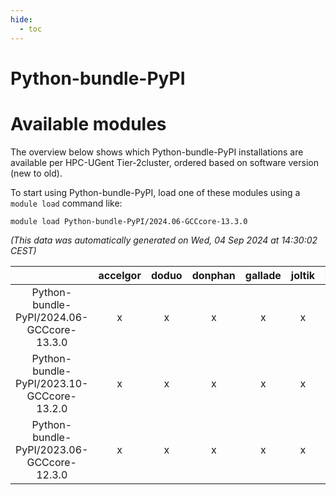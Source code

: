 ```yaml
---
hide:
  - toc
---
```


Python-bundle-PyPI
==================

# Available modules


The overview below shows which Python-bundle-PyPI installations are available per HPC-UGent Tier-2cluster, ordered based on software version (new to old).

To start using Python-bundle-PyPI, load one of these modules using a `module load` command like:

```shell
module load Python-bundle-PyPI/2024.06-GCCcore-13.3.0
```

*(This data was automatically generated on Wed, 04 Sep 2024 at 14:30:02 CEST)*  

| |accelgor|doduo|donphan|gallade|joltik|shinx|skitty|
| :---: | :---: | :---: | :---: | :---: | :---: | :---: | :---: |
|Python-bundle-PyPI/2024.06-GCCcore-13.3.0|x|x|x|x|x|x|x|
|Python-bundle-PyPI/2023.10-GCCcore-13.2.0|x|x|x|x|x|x|x|
|Python-bundle-PyPI/2023.06-GCCcore-12.3.0|x|x|x|x|x|x|x|
